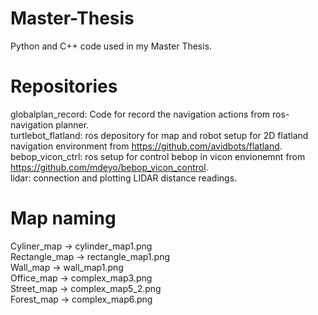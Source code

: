 # Master-Thesis
Python and C++ code used in my Master Thesis.


# Repositories
globalplan_record: Code for record the navigation actions from ros-navigation planner. <br />
turtlebot_flatland: ros depository for map and robot setup for 2D flatland navigation environment from https://github.com/avidbots/flatland. <br />
bebop_vicon_ctrl: ros setup for control bebop in vicon envionemnt from https://github.com/mdeyo/bebop_vicon_control. <br />
lidar: connection and plotting LIDAR distance readings. <br />

# Map naming
Cyliner_map -> cylinder_map1.png <br />
Rectangle_map -> rectangle_map1.png <br />
Wall_map -> wall_map1.png <br />
Office_map -> complex_map3.png <br />
Street_map -> complex_map5_2.png <br />
Forest_map -> complex_map6.png

